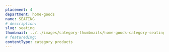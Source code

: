 ```yaml
---
placement: 4
department: home-goods
name: SEATING
# description:
slug: seating
thumbnail: ../../images/category-thumbnails/home-goods-category-seating.jpg
# featuredImg:
contentType: category products
---
```

